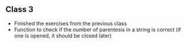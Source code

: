 ## Class 3
- Finished the exercises from the previous class
- Function to check if the number of parentesis in a string is correct (if one is opened, it should be closed later)

